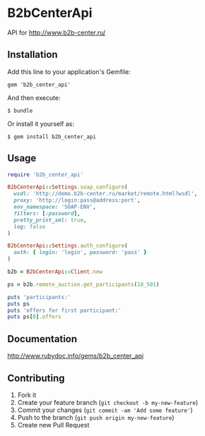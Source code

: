 # B2bCenterApi

API for http://www.b2b-center.ru/

## Installation

Add this line to your application's Gemfile:

    gem 'b2b_center_api'

And then execute:

    $ bundle

Or install it yourself as:

    $ gem install b2b_center_api

## Usage

```ruby
require 'b2b_center_api'

B2bCenterApi::Settings.soap_configure(
  wsdl: 'http://demo.b2b-center.ru/market/remote.html?wsdl',
  proxy: 'http://login:pass@address:port',
  env_namespace: 'SOAP-ENV',
  filters: [:password],
  pretty_print_xml: true,
  log: false
)

B2bCenterApi::Settings.auth_configure(
  auth: { login: 'login', password: 'pass' }
)

b2b = B2bCenterApi::Client.new

ps = b2b.remote_auction.get_participants(18_501)

puts 'participants:'
puts ps
puts 'offers for first participant:'
puts ps[0].offers
```

## Documentation

http://www.rubydoc.info/gems/b2b_center_api

## Contributing

1. Fork it
2. Create your feature branch (`git checkout -b my-new-feature`)
3. Commit your changes (`git commit -am 'Add some feature'`)
4. Push to the branch (`git push origin my-new-feature`)
5. Create new Pull Request
